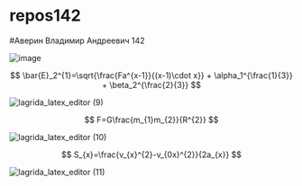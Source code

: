 # repos142
#Аверин Владимир Андреевич 142

![image](https://user-images.githubusercontent.com/114554606/192688483-d09784f4-9071-46f7-972d-75f90c4a0d12.png)

$$ \bar{E}_2^{1}=\sqrt{\frac{Fa^{x-1}}{(x-1)\cdot x}} + \alpha_1^{\frac{1}{3}} + \beta_2^{\frac{2}{3}} $$

![lagrida_latex_editor (9)](https://user-images.githubusercontent.com/114554606/200734867-10e9e42b-d918-4ddd-b49e-d26ead18f3d6.png)

$$ F=G\frac{m_{1}m_{2}}{R^{2}} $$

![lagrida_latex_editor (10)](https://user-images.githubusercontent.com/114554606/200734973-26eb7dc6-b280-4977-b561-958779221352.png)

$$ S_{x}=\frac{v_{x}^{2}-v_{0x}^{2}}{2a_{x}} $$

![lagrida_latex_editor (11)](https://user-images.githubusercontent.com/114554606/200735013-8a240c77-8eec-4ab8-bcb4-f99c5e76de22.png)
